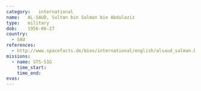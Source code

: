```yaml
---
category:	international
name:	AL-SAUD, Sultan bin Salman bin Abdulaziz
type:	military
dob:	1956-06-27
country:
  - SAU
references:
  - http://www.spacefacts.de/bios/international/english/alsaud_salman.htm
missions:
  - name: STS-51G
    time_start:   
    time_end:     
evas:
---
```

